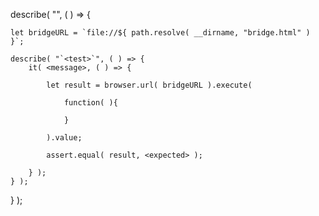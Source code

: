 describe( "<module>", ( ) => {

	let bridgeURL = `file://${ path.resolve( __dirname, "bridge.html" ) }`;

	describe( "`<test>`", ( ) => {
		it( <message>, ( ) => {

			let result = browser.url( bridgeURL ).execute(

				function( ){

				}

			).value;

			assert.equal( result, <expected> );

		} );
	} );

} );
